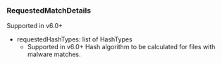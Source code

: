 ### RequestedMatchDetails
Supported in v6.0+

- requestedHashTypes: list of HashTypes
  - Supported in v6.0+
  Hash algorithm to be calculated for files with malware matches.
